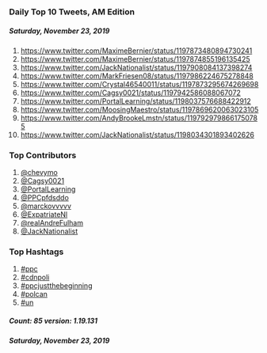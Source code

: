 ### Daily Top 10 Tweets, AM Edition
##### Saturday, November 23, 2019
 1) https://www.twitter.com/MaximeBernier/status/1197873480894730241
 2) https://www.twitter.com/MaximeBernier/status/1197874855196135425
 3) https://www.twitter.com/JackNationalist/status/1197908084137398274
 4) https://www.twitter.com/MarkFriesen08/status/1197986224675278848
 5) https://www.twitter.com/Crystal46540011/status/1197873295674269698
 6) https://www.twitter.com/Cagsy0021/status/1197942586088067072
 7) https://www.twitter.com/PortalLearning/status/1198037576688422912
 8) https://www.twitter.com/MoosingMaestro/status/1197869620063023105
 9) https://www.twitter.com/AndyBrookeLmstn/status/1197929798661750785
10) https://www.twitter.com/JackNationalist/status/1198034301893402626

### Top Contributors
  1) [@chevymo](https://www.twitter.com/chevymo)
  2) [@Cagsy0021](https://www.twitter.com/Cagsy0021)
  3) [@PortalLearning](https://www.twitter.com/PortalLearning)
  4) [@PPCpfdsddo](https://www.twitter.com/PPCpfdsddo)
  5) [@marckovvvvv](https://www.twitter.com/marckovvvvv)
  6) [@ExpatriateNl](https://www.twitter.com/ExpatriateNl)
  7) [@realAndreFulham](https://www.twitter.com/realAndreFulham)
  8) [@JackNationalist](https://www.twitter.com/JackNationalist)


### Top Hashtags

  1) [#ppc](https://www.twitter.com/hashtag/ppc)
  2) [#cdnpoli](https://www.twitter.com/hashtag/cdnpoli)
  3) [#ppcjustthebeginning](https://www.twitter.com/hashtag/ppcjustthebeginning)
  4) [#polcan](https://www.twitter.com/hashtag/polcan)
  5) [#un](https://www.twitter.com/hashtag/un)

##### Count: 85	version: 1.19.131
##### Saturday, November 23, 2019

